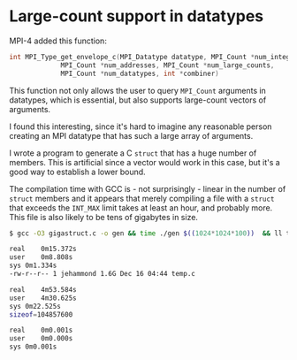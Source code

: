 # Large-count support in datatypes

MPI-4 added this function:
```c
int MPI_Type_get_envelope_c(MPI_Datatype datatype, MPI_Count *num_integers,
             MPI_Count *num_addresses, MPI_Count *num_large_counts,
             MPI_Count *num_datatypes, int *combiner)
```
This function not only allows the user to query `MPI_Count` arguments in datatypes,
which is essential, but also supports large-count vectors of arguments.

I found this interesting, since it's hard to imagine any reasonable
person creating an MPI datatype that has such a large array of arguments.

I wrote a program to generate a C `struct` that has a huge number of members.
This is artificial since a vector would work in this case, but it's a good
way to establish a lower bound.

The compilation time with GCC is - not surprisingly - linear in the number of
`struct` members and it appears that merely compiling a file with a `struct` that
exceeds the `INT_MAX` limit takes at least an hour, and probably more.
This file is also likely to be tens of gigabytes in size.

```sh
$ gcc -O3 gigastruct.c -o gen && time ./gen $((1024*1024*100))  && ll temp.c && time gcc -Os temp.c && time ./a.out

real	0m15.372s
user	0m8.808s
sys	0m1.334s
-rw-r--r-- 1 jehammond 1.6G Dec 16 04:44 temp.c

real	4m53.584s
user	4m30.625s
sys	0m22.525s
sizeof=104857600

real	0m0.001s
user	0m0.000s
sys	0m0.001s
```
